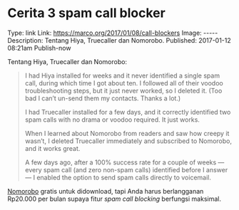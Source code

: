 Cerita 3 spam call blocker
====================
Type: link
Link: https://marco.org/2017/01/08/call-blockers
Image: -----
Description: Tentang Hiya, Truecaller dan Nomorobo.
Published: 2017-01-12 08:21am
Publish-now

Tentang Hiya, Truecaller dan Nomorobo:

>I had Hiya installed for weeks and it never identified a single spam call, during which time I got about ten. I followed all of their voodoo troubleshooting steps, but it just never worked, so I deleted it. (Too bad I can’t un-send them my contacts. Thanks a lot.)
>
>I had Truecaller installed for a few days, and it correctly identified two spam calls with no drama or voodoo required. It just works.
>
>When I learned about Nomorobo from readers and saw how creepy it wasn’t, I deleted Truecaller immediately and subscribed to Nomorobo, and it works great.
>
>A few days ago, after a 100% success rate for a couple of weeks — every spam call (and zero non-spam calls) identified before I answer — I enabled the option to send spam calls directly to voicemail.

[Nomorobo](https://appsto.re/us/KgPOdb.i) gratis untuk didownload, tapi Anda harus berlangganan Rp20.000 per bulan supaya fitur _spam call blocking_ berfungsi maksimal.

